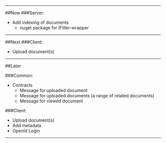 -------------------------------------------
##Now
###Server:
* Add indexing of documents
	- nuget package for IFilter-wrapper

-------------------------------------------
##Next
###Client:
* Upload document(s)

-------------------------------------------
##Later

###Common:
* Contracts
	- Message for uploaded document
	- Message for uploaded documents (a range of related documents)
	- Message for viewed document


###Client:
* Upload document(s)
* Add metadata
* OpenId Login

-------------------------------------------

